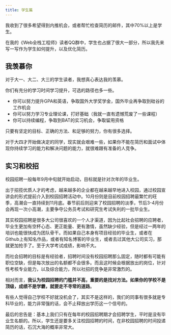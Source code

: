 ```yaml
---
title: 学生篇
---
```


我收到了很多希望得到内推机会，或者帮忙检查简历的邮件，其中70%以上是学生。

在我的《Web全栈工程师》读者QQ群中，学生也占据了很大一部分，所以我先来写一写作为学生如何提升，以及优化简历。

## 我羡慕你

对于大一、大二、大三的学生读者，我想真心表达我的羡慕。

你们有充分的学习时间学习提升，可选的路径也多一些。

- 你可以努力提升GPA和英语，争取国外大学奖学金，国外毕业再争取到硅谷的工作机会
- 你可以努力学习专业理论课，打好基础（我就一直有遗憾荒废了一些课程）
- 你可以持续编程，争取到BAT的实习机会，争取留用资格

只要有坚定的目标、正确的方法、和足够的努力，你有很多选择。

对于大四才开始做决定的同学，现实就会艰难一些，如果你不能在简历和面试中体现你持续学习的能力和解决问题的能力，就很难跟有准备的人竞争。

## 实习和校招

校园招聘一般每年9月中旬就开始启动，目标就是针对次年的毕业生。

出于招揽优质人才的考虑，越来越多的企业都在越来越早地进入校园，通过校园宣讲会的形式提前介入到校园招聘活动中。10月份则是目前校园招聘最繁忙的旺季，高潮会一直持续到11月底。春节前后则迎来了校园招聘的淡季，节后3-4月份会再现一次小高潮，主要争夺公务员考试和研究生考试失利的一批毕业生。

其实校园招聘是很多大公司很喜欢的一个人才渠道，因为比起社会招聘的应聘者，毕业生更加有空杯心态、更正能量、更有激情，虽然缺少经验，但是经过一两年的培训也能很快成为团队骨干。而如果自己本身有项目经验的毕业生，或者在Github上有知名作品，或者有知名博客的毕业生，或者去过其他大公司实习，那就更加抢手了。至于大学考试成绩，影响不大。

而社会招聘的目标是有经验者，招聘时间没有校园招聘那么固定，随时都有可能有职位空缺，但是每次放出的名额都不会很多。而且这时候会根据放出的岗位，针对性考核专业能力，以及综合能力，所以社招的竞争是非常激烈的。

相对而言，**我认为校园招聘的门槛并不高，重要的是找对方法。如果你的学校不是顶级，成绩不是学霸，就要走不寻常的道路**。

有些人觉得自己学校不好就没机会了，其实不是这样的，我们的同事有很多就是专科毕业的，能力非常强的话，会不止释放出学历这一个信号的。

最后的忠告是：基本上我们只有在每年的校园招聘期才会招聘学生，平时是没有毕业生名额的。所以，学生还是要多关注校园招聘的时间，在非校园招聘的时间投递简历的话，石沉大海的概率非常大。